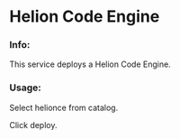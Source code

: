 # Helion Code Engine


### Info:

This service deploys a Helion Code Engine.

### Usage:

Select helionce from catalog.

Click deploy.

